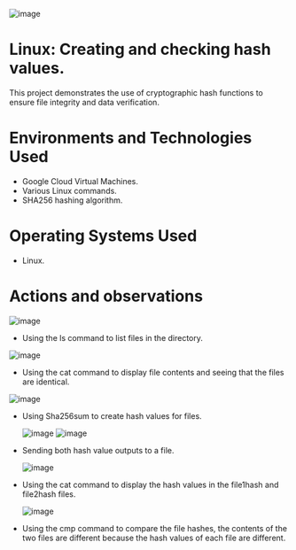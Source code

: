 ![image](https://github.com/user-attachments/assets/09fb938b-03bf-4fb0-aca2-99b2b21024b0)


# Linux: Creating and checking hash values.
This project demonstrates the use of cryptographic hash functions to ensure file integrity and data verification.

# Environments and Technologies Used</h2>
- Google Cloud Virtual Machines.
- Various Linux commands.
- SHA256 hashing algorithm. 

# Operating Systems Used </h2>
- Linux.

# Actions and observations

![image](https://github.com/user-attachments/assets/b3f7ce41-385b-4ba5-937e-42f89e5c8fc6)

- Using the ls command to list files in the directory.

![image](https://github.com/user-attachments/assets/b542aa42-5f43-47fe-a78f-c2973b140ac1)

- Using the cat command to display file contents and seeing that the files are identical.

![image](https://github.com/user-attachments/assets/c2bfc895-4d00-44d3-800c-fdcc359d45d8)

- Using Sha256sum to create hash values for files.

  ![image](https://github.com/user-attachments/assets/ebd88bf7-4aa2-4bdc-90a9-68012e52393b)
  ![image](https://github.com/user-attachments/assets/d59bbff7-a135-49e7-951a-f32e7813c8a4)

- Sending both hash value outputs to a file.

   ![image](https://github.com/user-attachments/assets/77c356e1-b9ea-46ee-819b-e8078a8b4d9b)

 - Using the cat command  to display the hash values in the file1hash and file2hash files.

   ![image](https://github.com/user-attachments/assets/5632820c-9320-4968-8de5-4f9741dfcb8d)

  - Using the cmp command to compare the file hashes, the contents of the two files are different because the hash values of each file are different.

